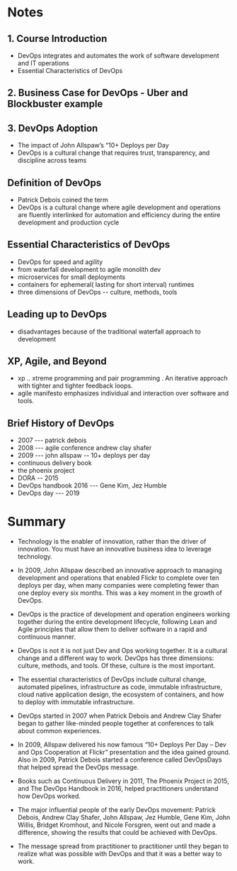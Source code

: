 # Notes
## 1. Course Introduction 
- DevOps integrates and automates the work of software development and IT operations
- Essential Characteristics of DevOps
## 2. Business Case for DevOps - Uber and Blockbuster example 
## 3. DevOps Adoption 
- The impact of John Allspaw’s “10+ Deploys per Day
- DevOps is a cultural change that requires trust, transparency, and discipline across teams

## Definition of DevOps
- Patrick Debois coined the term
- DevOps is a cultural change where agile development and operations are fluently interlinked for automation and efficiency during the entire development and production cycle

## Essential Characteristics of DevOps
- DevOps for speed and agility
- from  waterfall development to agile monolith dev
- microservices for small deployments
- containers for ephemeral( lasting for short interval) runtimes
- three dimensions of DevOps -- culture, methods, tools

## Leading up to DevOps
- disadvantages because of the traditional waterfall approach to development

## XP, Agile, and Beyond
- xp .. xtreme programming and pair programming . 
An iterative approach with tighter and tighter feedback loops.
- agile manifesto emphasizes individual and interaction over software and tools.

## Brief History of DevOps
- 2007 --- patrick debois
- 2008 --- agile conference andrew clay shafer
- 2009 --- john allspaw -- 10+ deploys per day
- continuous delivery book
- the phoenix project
- DORA -- 2015
- DevOps handbook 2016 --- Gene Kim, Jez Humble
- DevOps day --- 2019


# Summary  
- Technology is the enabler of innovation, rather than the driver of innovation. You must have an innovative business idea to leverage technology.

- In 2009, John Allspaw described an innovative approach to managing development and operations that enabled Flickr to complete over ten deploys per day, when many companies were completing fewer than one deploy every six months. This was a key moment in the growth of DevOps.

- DevOps is the practice of development and operation engineers working together during the entire development lifecycle, following Lean and Agile principles that allow them to deliver software in a rapid and continuous manner.

- DevOps is not it is not just Dev and Ops working together. It is a cultural change and a different way to work. DevOps has three dimensions: culture, methods, and tools. Of these, culture is the most important. 

- The essential characteristics of DevOps include cultural change, automated pipelines, infrastructure as code, immutable infrastructure, cloud native application design, the ecosystem of containers, and how to deploy with immutable infrastructure.

- DevOps started in 2007 when Patrick Debois and Andrew Clay Shafer began to gather like-minded people together at conferences to talk about common experiences.

- In 2009, Allspaw delivered his now famous “10+ Deploys Per Day – Dev and Ops Cooperation at Flickr” presentation and the idea gained ground. Also in 2009, Patrick Debois started a conference called DevOpsDays that helped spread the DevOps message.

- Books such as Continuous Delivery in 2011, The Phoenix Project in 2015, and The DevOps Handbook in 2016, helped practitioners understand how DevOps worked.

- The major influential people of the early DevOps movement: Patrick Debois, Andrew Clay Shafer, John Allspaw, Jez Humble, Gene Kim, John Willis, Bridget Kromhout, and Nicole Forsgren, went out and made a difference, showing the results that could be achieved with DevOps.

- The message spread from practitioner to practitioner until they began to realize what was possible with DevOps and that it was a better way to work.
